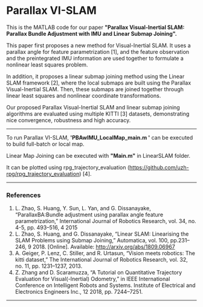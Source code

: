 # Parallax VI-SLAM

This is the MATLAB code for our paper **"Parallax Visual-Inertial SLAM: Parallax Bundle Adjustment with IMU and Linear Submap Joining".**

This paper first proposes a new method for Visual-Inertial SLAM. It uses a parallax angle for feature parametrization [1], and the feature observation and the preintegrated IMU information are used together to formulate a nonlinear least squares problem.

In addition, it proposes a linear submap joining method using the Linear SLAM framework [2], where the local submaps are built using the Parallax Visual-Inertial SLAM. Then, these submaps are joined together through linear least squares and nonlinear coordinate transformations.

Our proposed Parallax Visual-Inertial SLAM and linear submap joining algorithms are evaluated using multiple KITTI [3] datasets, demonstrating nice convergence, robustness and high accuracy.

----

To run Parallax VI-SLAM, **'PBAwIMU_LocalMap_main.m '** can be executed to build full-batch or local map. 

Linear Map Joining can be executed with **"Main.m"** in LinearSLAM folder.      

It can be plotted using rpg_trajectory_evaluation (https://github.com/uzh-rpg/rpg_trajectory_evaluation) [4].
                                
----         
### References
1. L. Zhao, S. Huang, Y. Sun, L. Yan, and G. Dissanayake, “ParallaxBA:Bundle adjustment using parallax angle feature parametrization,” International Journal of Robotics Research, vol. 34, no. 4-5, pp. 493–516, 4 2015
2. L. Zhao, S. Huang, and G. Dissanayake, “Linear SLAM: Linearising the SLAM Problems using Submap Joining,” Automatica, vol. 100, pp.231–246, 9 2018. [Online]. Available: http://arxiv.org/abs/1809.06967
3.  A. Geiger, P. Lenz, C. Stiller, and R. Urtasun, “Vision meets robotics: The kitti dataset,” The International Journal of Robotics Research, vol. 32, no. 11, pp. 1231–1237, 2013.
4.  Z. Zhang and D. Scaramuzza, “A Tutorial on Quantitative Trajectory Evaluation for Visual(-Inertial) Odometry,” in IEEE International Conference on Intelligent Robots and Systems. Institute of Electrical and Electronics Engineers Inc., 12 2018, pp. 7244–7251.
----
